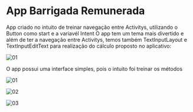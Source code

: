 # App Barrigada Remunerada

App criado no intuito de treinar navegação entre Activitys, utilizando o Button como start e a variavél Intent
O app tem um tema mais divertido e além de ter a navegação entre Activitys, temos também TextInputLayout e TextInputEditText 
para realização do cálculo proposto no aplicativo:

![01](https://github.com/user-attachments/assets/9d96089d-ffdc-4175-9db6-a44ea0675ce5)

O app possui uma interface simples, pois o intuito foi treinar os métodos

![01](https://github.com/user-attachments/assets/64fb124f-eef1-4897-857a-ef4a767d60f0)

![02](https://github.com/user-attachments/assets/ac786f33-c564-450f-8d7a-10486ebff068)

![03](https://github.com/user-attachments/assets/6555c01b-0579-4aa1-8f79-c313e3e9e86d)

